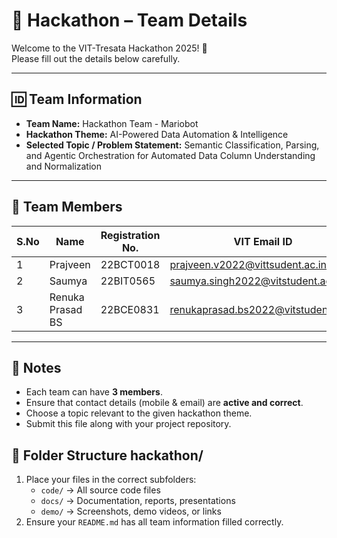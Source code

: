 # 🚀 Hackathon – Team Details  

Welcome to the VIT-Tresata Hackathon 2025! 🎉  
Please fill out the details below carefully.

---

## 🆔 Team Information  
- **Team Name:**  Hackathon Team - Mariobot
- **Hackathon Theme:**  AI-Powered Data Automation & Intelligence
- **Selected Topic / Problem Statement:**  Semantic Classification, Parsing, and Agentic Orchestration for Automated Data Column Understanding and Normalization

---

## 👥 Team Members  

| S.No | Name           | Registration No. | VIT Email ID                       | Personal Email ID         | Mobile No.  | 
|------|----------------|------------------|------------------------------------|---------------------------|-------------|
| 1    |Prajveen        |22BCT0018         |prajveen.v2022@vittsudent.ac.in     |prajveenvaishnav@gmail.com |7435833549   |
| 2    |Saumya          |22BIT0565         |saumya.singh2022@vitstudent.ac.in   |singhsaumya1410@gmail.com  |8235449116   |
| 3    |Renuka Prasad BS|22BCE0831         |renukaprasad.bs2022@vitstudent.ac.in|renukaprasad.bs16@gmail.com|8073144390   |  

---

## 📌 Notes  
- Each team can have **3 members**.  
- Ensure that contact details (mobile & email) are **active and correct**.  
- Choose a topic relevant to the given hackathon theme.  
- Submit this file along with your project repository.  

## 📁 Folder Structure  hackathon/

1. Place your files in the correct subfolders:  
   - `code/` → All source code files  
   - `docs/` → Documentation, reports, presentations  
   - `demo/` → Screenshots, demo videos, or links  
2. Ensure your `README.md` has all team information filled correctly.  
